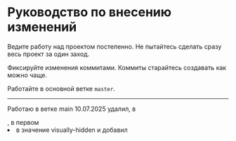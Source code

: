 # Руководство по внесению изменений

Ведите работу над проектом постепенно. Не пытайтесь сделать сразу весь проект за один заход.

Фиксируйте изменения коммитами. Коммиты старайтесь создавать как можно чаще.

Работайте в основной ветке `master`.

---

Работаю в ветке main
10.07.2025 удалил,  в <nav class="header__nav header__nav--right" aria-label="Действия">,  в первом <li> в <a> значение visually-hidden и  добавил <svg aria-hidden="true"><!-- Иконка (например, SVG) --></svg>
